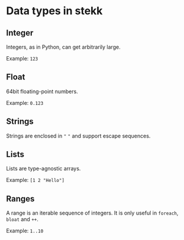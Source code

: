 # Data types in stekk

## Integer

Integers, as in Python, can get arbitrarily large.

Example: `123`

## Float

64bit floating-point numbers.

Example: `0.123`

## Strings

Strings are enclosed in `"` `"` and support escape sequences.

## Lists

Lists are type-agnostic arrays.

Example: `[1 2 "Hello"]`

## Ranges

A range is an iterable sequence of integers. It is only useful in
`foreach`, `bloat` and `++`.

Example: `1..10`

## 

